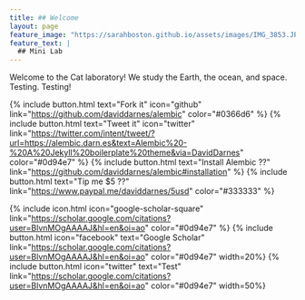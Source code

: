 ```yaml
---
title: ## Welcome
layout: page
feature_image: "https://sarahboston.github.io/assets/images/IMG_3853.JPG"
feature_text: |
  ## Mini Lab
---
```


Welcome to the Cat laboratory! We study the Earth, the ocean, and space. Testing. Testing!

{% include button.html text="Fork it" icon="github" link="https://github.com/daviddarnes/alembic" color="#0366d6" %} {% include button.html text="Tweet it" icon="twitter" link="https://twitter.com/intent/tweet/?url=https://alembic.darn.es&text=Alembic%20-%20A%20Jekyll%20boilerplate%20theme&via=DavidDarnes" color="#0d94e7" %} {% include button.html text="Install Alembic ??" link="https://github.com/daviddarnes/alembic#installation" %} {% include button.html text="Tip me $5 ??" link="https://www.paypal.me/daviddarnes/5usd" color="#333333" %}

{% include icon.html icon="google-scholar-square" link="https://scholar.google.com/citations?user=BlvnMOgAAAAJ&hl=en&oi=ao" color="#0d94e7" %}
{% include button.html icon="facebook" text="Google Scholar" link="https://scholar.google.com/citations?user=BlvnMOgAAAAJ&hl=en&oi=ao" color="#0d94e7" width=20%}
{% include button.html icon="twitter" text="Test" link="https://scholar.google.com/citations?user=BlvnMOgAAAAJ&hl=en&oi=ao" color="#0d94e7" width=50%}